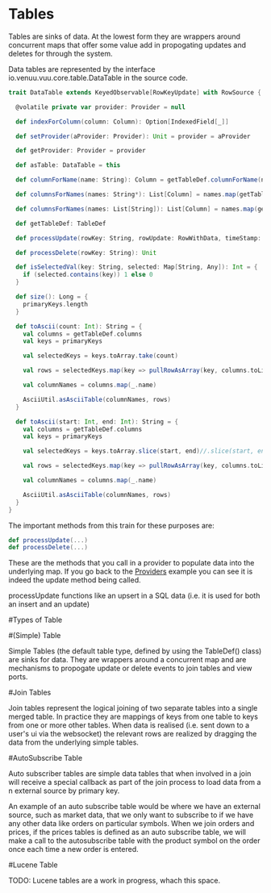 # Tables

Tables are sinks of data. At the lowest form they are wrappers around concurrent maps that offer some value add in propogating updates and deletes for through the system. 

Data tables are represented by the interface io.venuu.vuu.core.table.DataTable in the source code. 

```scala
trait DataTable extends KeyedObservable[RowKeyUpdate] with RowSource {

  @volatile private var provider: Provider = null

  def indexForColumn(column: Column): Option[IndexedField[_]]

  def setProvider(aProvider: Provider): Unit = provider = aProvider

  def getProvider: Provider = provider

  def asTable: DataTable = this

  def columnForName(name: String): Column = getTableDef.columnForName(name)

  def columnsForNames(names: String*): List[Column] = names.map(getTableDef.columnForName(_)).toList

  def columnsForNames(names: List[String]): List[Column] = names.map(getTableDef.columnForName(_))

  def getTableDef: TableDef

  def processUpdate(rowKey: String, rowUpdate: RowWithData, timeStamp: Long): Unit

  def processDelete(rowKey: String): Unit

  def isSelectedVal(key: String, selected: Map[String, Any]): Int = {
    if (selected.contains(key)) 1 else 0
  }

  def size(): Long = {
    primaryKeys.length
  }

  def toAscii(count: Int): String = {
    val columns = getTableDef.columns
    val keys = primaryKeys

    val selectedKeys = keys.toArray.take(count)

    val rows = selectedKeys.map(key => pullRowAsArray(key, columns.toList))

    val columnNames = columns.map(_.name)

    AsciiUtil.asAsciiTable(columnNames, rows)
  }

  def toAscii(start: Int, end: Int): String = {
    val columns = getTableDef.columns
    val keys = primaryKeys

    val selectedKeys = keys.toArray.slice(start, end)//.slice(start, end)//drop(start).take(end - start)

    val rows = selectedKeys.map(key => pullRowAsArray(key, columns.toList))

    val columnNames = columns.map(_.name)

    AsciiUtil.asAsciiTable(columnNames, rows)
  }
}

```

The important methods from this train for these purposes are:

```scala
def processUpdate(...)
def processDelete(...)
```
These are the methods that you call in a provider to populate data into the underlying map. If you go back to the [Providers](providers.md) example you can see it is indeed the update method being called. 

processUpdate functions like an upsert in a SQL data (i.e. it is used for both an insert and an update)

#Types of Table

#(Simple) Table

Simple Tables (the default table type, defined by using the TableDef() class) are sinks for data. They are wrappers around
a concurrent map and are mechanisms to propogate update or delete events to join tables and view ports. 

#Join Tables

Join tables represent the logical joining of two separate tables into a single merged table. In practice they are mappings of 
keys from one table to keys from one or more other tables. When data is realised (i.e. sent down to a user's ui via the websocket) 
the relevant rows are realized by dragging the data from the underlying simple tables. 

#AutoSubscribe Table

Auto subscriber tables are simple data tables that when involved in a join will receive a special callback as part of the join process
to load data from a n external source by primary key. 

An example of an auto subscribe table would be where we have an external source, such as market data, that we only want to subscribe to if we have any other data
like orders on particular symbols. When we join orders and prices, if the prices tables is defined as an auto subscribe table, we will make a call to the 
autosubscribe table with the product symbol on the order once each time a new order is entered. 


#Lucene Table

TODO: Lucene tables are a work in progress, whach this space. 

